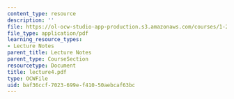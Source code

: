 ```yaml
---
content_type: resource
description: ''
file: https://ol-ocw-studio-app-production.s3.amazonaws.com/courses/1-224j-carrier-systems-fall-2003/baf36ccf7023699ef41050aebcaf63bc_lecture4.pdf
file_type: application/pdf
learning_resource_types:
- Lecture Notes
parent_title: Lecture Notes
parent_type: CourseSection
resourcetype: Document
title: lecture4.pdf
type: OCWFile
uid: baf36ccf-7023-699e-f410-50aebcaf63bc
---
```

